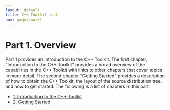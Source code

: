 ```yaml
---
layout: default
title: C++ Toolkit test
nav: pages/part1
---
```


Part 1. Overview
================

Part 1 provides an introduction to the C++ Toolkit. The first chapter, "Introduction to the C++ Toolkit" provides a broad overview of the capabilties in the C++ Toolkit with links to other chapters that cover topics in more detail. The second chapter "Getting Started" provides a description of how to obtain the C++ Toolkit, the layout of the source distribution tree, and how to get started. The following is a list of chapters in this part:

-   [1. Introduction to the C++ Toolkit](ch_intro.html)
-   [2. Getting Started](ch_start.html)


